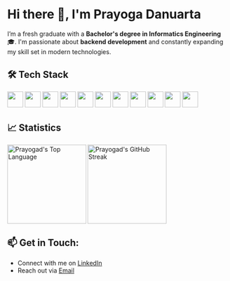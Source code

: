 # Hi there 👋, I'm Prayoga Danuarta

I’m a fresh graduate with a **Bachelor's degree in Informatics Engineering** 🎓. I'm passionate about **backend development** and constantly expanding my skill set in modern technologies. 

## 🛠️ Tech Stack
<a href="https://developer.mozilla.org/en-US/docs/Web/HTML" target="_blank"><img height=36 src="https://cdn.jsdelivr.net/gh/devicons/devicon@latest/icons/html5/html5-original.svg" /></a>
<a href="https://developer.mozilla.org/en-US/docs/Web/CSS" target="_blank"><img height=36 src="https://cdn.jsdelivr.net/gh/devicons/devicon@latest/icons/css3/css3-original.svg" /></a>
<a href="https://developer.mozilla.org/en-US/docs/Web/JavaScript" target="_blank"><img height=36 src="https://cdn.jsdelivr.net/gh/devicons/devicon@latest/icons/javascript/javascript-original.svg" /></a>
<a href="https://www.typescriptlang.org/" target="_blank"><img height=36 src="https://cdn.jsdelivr.net/gh/devicons/devicon@latest/icons/typescript/typescript-original.svg" /></a>
<a href="https://nodejs.org/en/" target="_blank"><img height=36 src="https://cdn.jsdelivr.net/gh/devicons/devicon@latest/icons/nodejs/nodejs-original.svg" /></a>
<a href="https://expressjs.com/" target="_blank"><img height=36 src="https://api.iconify.design/skill-icons/expressjs-light.svg"></a>
<a href="https://nestjs.com/" target="_blank"><img height=36 src="https://cdn.jsdelivr.net/gh/devicons/devicon@latest/icons/nestjs/nestjs-original.svg" /></a>
<a href="https://go.dev/" target="_blank"><img height="36" src="https://cdn.jsdelivr.net/gh/devicons/devicon/icons/go/go-original-wordmark.svg"/></a>
<a href="https://www.postgresql.org/" target="_blank"><img height=36 src="https://cdn.jsdelivr.net/gh/devicons/devicon@latest/icons/postgresql/postgresql-original.svg" /></a>
<a href="https://www.mysql.com/" target="_blank"><img height=36 src="https://cdn.jsdelivr.net/gh/devicons/devicon@latest/icons/mysql/mysql-original.svg" /></a>
<a href="https://www.prisma.io/" target="_blank"><img height=36 src="https://cdn.jsdelivr.net/gh/devicons/devicon@latest/icons/prisma/prisma-original.svg" /></a>

## 📈 Statistics
<div align="left">
  <a href="https://github.com/prayogad">
    <img height="180em" align="left" src="https://github-readme-stats.vercel.app/api/top-langs?username=prayogad&show_icons=true&theme=dark&locale=en&layout=compact" alt="Prayogad's Top Language" />
    <img height="180em" src="https://github-readme-streak-stats.herokuapp.com?user=prayogad&theme=dark&currStreakNum=fe8dab" alt="Prayogad's GitHub Streak" />
  </a>
</div>

## 📫 Get in Touch:
- Connect with me on [LinkedIn](https://www.linkedin.com/in/prayogadanuarta/)
- Reach out via [Email](mailto:prayogadanuarta@gmail.com)
